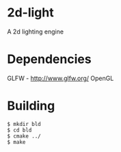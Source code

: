 2d-light
========

A 2d lighting engine

Dependencies
============

GLFW - http://www.glfw.org/
OpenGL

Building
========

    $ mkdir bld
    $ cd bld
    $ cmake ../
    $ make

